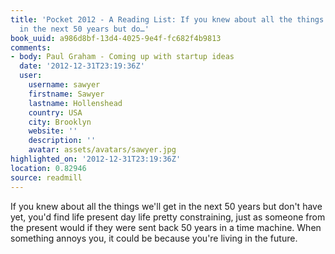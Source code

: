 ```yaml
---
title: 'Pocket 2012 - A Reading List: If you knew about all the things we''ll get
  in the next 50 years but do…'
book_uuid: a986d8bf-13d4-4025-9e4f-fc682f4b9813
comments:
- body: Paul Graham - Coming up with startup ideas
  date: '2012-12-31T23:19:36Z'
  user:
    username: sawyer
    firstname: Sawyer
    lastname: Hollenshead
    country: USA
    city: Brooklyn
    website: ''
    description: ''
    avatar: assets/avatars/sawyer.jpg
highlighted_on: '2012-12-31T23:19:36Z'
location: 0.82946
source: readmill
---
```


If you knew about all the things we'll get in the next 50 years but don't have yet, you'd find life present day life pretty constraining, just as someone from the present would if they were sent back 50 years in a time machine. When something annoys you, it could be because you're living in the future.